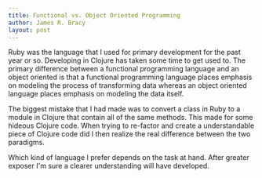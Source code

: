 ```yaml
---
title: Functional vs. Object Oriented Programming
author: James R. Bracy
layout: post
---
```


Ruby was the language that I used for primary development for the
past year or so. Developing in Clojure has taken some time to get
used to. The primary difference between a functional programming
language and an object oriented is that a functional programming
language places emphasis on modeling the process of transforming
data whereas an object oriented language places emphasis on modeling
the data itself.

The biggest mistake that I had made was to convert a class in Ruby
to a module in Clojure that contain all of the same methods. This
made for some hideous Clojure code. When trying to re-factor and
create a understandable piece of Clojure code did I then realize the
real difference between the two paradigms.

Which kind of language I prefer depends on the task at hand. After
greater exposer I'm sure a clearer understanding will have developed.